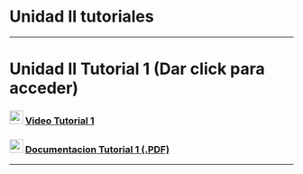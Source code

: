 # Unidad II tutoriales

---

# Unidad II Tutorial 1 (Dar click para acceder)

### <img src="https://cdn-icons-png.flaticon.com/128/10090/10090287.png" width="24"/> [Video Tutorial 1](https://youtu.be/J7GEu1sZYv0)

### <img src="<https://cdn-icons-png.flaticon.com/128/4726/4726010.png" width="24"/> [Documentacion Tutorial 1 (.PDF)](https://github.com/jaarriaga/ProgramaVideojuego1/blob/main/Tutoriales/Tutorial1/Tutorial1videojuegoUnity.pdf)



---
